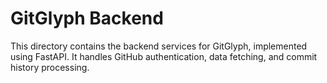 # GitGlyph Backend

This directory contains the backend services for GitGlyph, implemented using FastAPI. It handles GitHub authentication, data fetching, and commit history processing.